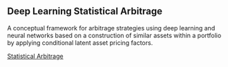 ## Deep Learning Statistical Arbitrage

A conceptual framework for arbitrage strategies using deep learning and neural networks based on a construction of similar assets within a portfolio by applying conditional latent asset pricing factors.

[Statistical Arbitrage](https://arxiv.org/pdf/2106.04028.pdf)